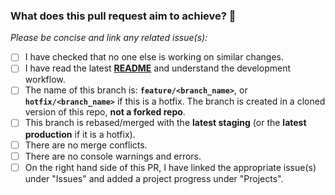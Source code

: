 ### What does this pull request aim to achieve? 💯

_Please be concise and link any related issue(s):_

<!--### 🚨Before submitting this pull request🚨:-->

<!--_Please do **NOT** submit this PR if you have not done the following:_-->

- [ ] I have checked that no one else is working on similar changes.
- [ ] I have read the latest [**README**](README.md) and understand the development workflow.
- [ ] The name of this branch is: **`feature/<branch_name>`**, or **`hotfix/<branch_name>`** if this is a hotfix. The branch is created in a cloned version of this repo, **not a forked repo**.
- [ ] This branch is rebased/merged with the **latest staging** (or the **latest production** if it is a hotfix).
- [ ] There are no merge conflicts.
- [ ] There are no console warnings and errors.
- [ ] On the right hand side of this PR, I have linked the appropriate issue(s) under "Issues" and added a project progress under "Projects".
